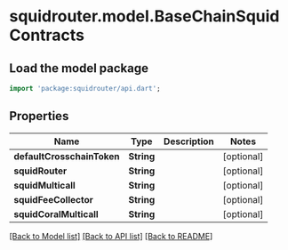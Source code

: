 # squidrouter.model.BaseChainSquidContracts

## Load the model package
```dart
import 'package:squidrouter/api.dart';
```

## Properties
Name | Type | Description | Notes
------------ | ------------- | ------------- | -------------
**defaultCrosschainToken** | **String** |  | [optional] 
**squidRouter** | **String** |  | [optional] 
**squidMulticall** | **String** |  | [optional] 
**squidFeeCollector** | **String** |  | [optional] 
**squidCoralMulticall** | **String** |  | [optional] 

[[Back to Model list]](../README.md#documentation-for-models) [[Back to API list]](../README.md#documentation-for-api-endpoints) [[Back to README]](../README.md)


